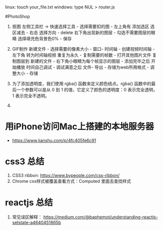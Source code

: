 linux: touch your_file.txt
windows: type NUL > router.js


#PhotoShop
1. 抠图
    左侧工具栏 ->  快速选择工具 - 选择需要扣的图 - 左上角有 添加选区 选区减去 - 右击 选择方向 - delete  右下角出现新的图层 - 勾选不需要图层的眼睛 选择填充色背景色0% - 保存
2. GIF制作
    新建文件 - 选择需要的像素大小 - 窗口- 时间轴 - 创建视频时间轴 - 左下角 转为时间轴视频 重复为永久 - 复制需要的帧数 - 打开其他图片文件 复制图层到 新建的文件 - 右下角小眼睛为每个帧显示的图层 - 添加完毕之后 开始播放 时间自己调试 - 调试满意之后 文件- 导出 - 存储为web所用格式 - 调整大小 -  存储

3. 为了添加透明度，我们使用 rgba() 函数来定义颜色结点。rgba() 函数中的最后一个参数可以是从 0 到 1 的值，它定义了颜色的透明度：0 表示完全透明，1 表示完全不透明。
4. 

# 用iPhone访问Mac上搭建的本地服务器
* https://www.jianshu.com/p/4fc405fe6c91     

# css3 总结
1. CSS3 ribbon: https://www.bypeople.com/css-ribbon/
2. Chrome css样式被覆盖查看方式：Computed 里面去查找样式

# reactjs 总结
1. 常见误区解释： https://medium.com/@baphemot/understanding-reactjs-setstate-a4640451865b
